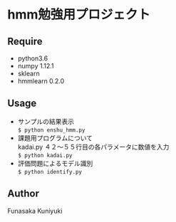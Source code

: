 hmm勉強用プロジェクト
===

## Require
* python3.6
* numpy 1.12.1
* sklearn
* hmmlearn 0.2.0

## Usage
* サンプルの結果表示  
`$ python enshu_hmm.py`
* 課題用プログラムについて  
kadai.py ４２〜５５行目の各パラメータに数値を入力  
`$ python kadai.py`
* 評価問題によるモデル識別  
`$ python identify.py`

## Author
Funasaka Kuniyuki

